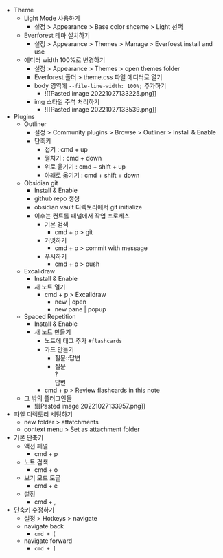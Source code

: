 - Theme
	- Light Mode 사용하기
		- 설정 > Appearance > Base color shceme > Light 선택
	- Everforest 테마 설치하기
		- 설정 > Appearance > Themes > Manage > Everfoest install and use
	- 에디터 width 100%로 변경하기
		- 설정 > Appearance > Themes > open themes folder
		- Everforest 폴더 > theme.css 파일 에디터로 열기
		- body 영역에 `--file-line-width: 100%;` 추가하기
			- ![[Pasted image 20221027133225.png]]
		- img 스타일 주석 처리하기
			- ![[Pasted image 20221027133539.png]]
- Plugins
	- Outliner
		- 설정 > Community plugins > Browse > Outliner > Install & Enable
		- 단축키
			- 접기 : cmd + up
			- 펼치기 : cmd + down
			- 위로 옮기기 : cmd + shift + up
			- 아래로 옮기기 : cmd + shift + down
	- Obsidian git
		- Install & Enable
		- github repo 생성
		- obsidian vault 디렉토리에서 git initialize
		- 이후는 컨트롤 패널에서 작업 프로세스
			- 기본 검색 
				- cmd + p > git
			- 커밋하기
				- cmd + p > commit with message
			- 푸시하기
				- cmd + p > push
	- Excalidraw
		- Install & Enable
		- 새 노트 열기
			- cmd + p > Excalidraw
				- new | open
				- new pane | popup
	- Spaced Repetition
		- Install & Enable
		- 새 노트 만들기
			- 노트에 태그 추가 `#flashcards`
			- 카드 만들기
				- 질문::답변
				- 질문<br>?<br>답변
			- cmd + p > Review flashcards in this note
	- 그 밖의 플러그인들
		- ![[Pasted image 20221027133957.png]]
- 파일 디렉토리 세팅하기
	- new folder > attatchments
	- context menu > Set as attachment folder
- 기본 단축키
	- 액션 패널
		- cmd + p
	- 노트 검색
		- cmd + o
	- 보기 모드 토글
		- cmd + e
	- 설정
		- cmd + ,
- 단축키 수정하기
	- 설정 > Hotkeys > navigate
	- navigate back
		- `cmd + [`
	- navigate forward
		- `cmd + ]`
